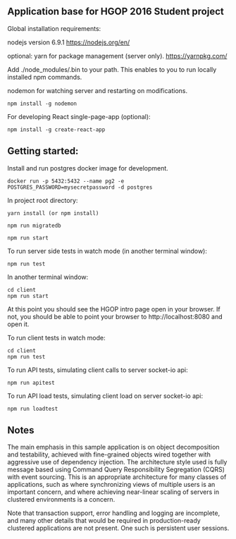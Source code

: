 ## Application base for HGOP 2016 Student project

Global installation requirements:

nodejs version 6.9.1
https://nodejs.org/en/

optional: yarn for package management (server only).
https://yarnpkg.com/

Add ./node_modules/.bin to your path. This enables to you to run locally installed npm commands.

nodemon for watching server and restarting on modifications.
```
npm install -g nodemon
```


For developing React single-page-app (optional):

```
npm install -g create-react-app
```


## Getting started:

Install and run postgres docker image for development.
```
docker run -p 5432:5432 --name pg2 -e POSTGRES_PASSWORD=mysecretpassword -d postgres
```

In project root directory:

```
yarn install (or npm install)

npm run migratedb

npm run start
```

To run server side tests in watch mode (in another terminal window):
```
npm run test
```



In another terminal window:
```
cd client
npm run start
```

At this point you should see the HGOP intro page open in your browser.
If not, you should be able to point your browser to http://localhost:8080 and open it.

To run client tests in watch mode:
```
cd client
npm run test
```


To run API tests, simulating client calls to server socket-io api:

```
npm run apitest
```


To run API load tests, simulating client load on server socket-io api:

```
npm run loadtest
```


## Notes

The main emphasis in this sample application is on object decomposition and testability, achieved with fine-grained
objects wired together with aggressive use of dependency injection. The architecture style used is fully message based
using Command Query Responsibility Segregation (CQRS) with event sourcing. This is an appropriate architecture for
many classes of applications, such as where synchronizing views of multiple users is an important concern, and where
achieving near-linear scaling of servers in clustered environments is a concern.

Note that transaction support, error handling and logging are incomplete, and many other details that would be required in
production-ready clustered applications are not present. One such is persistent user sessions.
